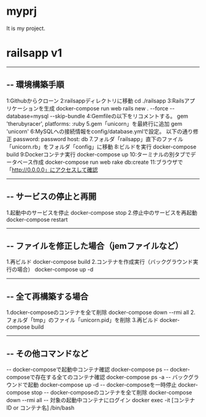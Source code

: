 # myprj
It is my project.

# railsapp v1
-------------------
-- 環境構築手順
-------------------
 1:Githubからクローン
 2:railsappディレクトリに移動
   cd ./railsapp
 3:Railsアプリケーションを生成
   docker-compose run web rails new . --force --database=mysql --skip-bundle
 4:Gemfileの以下をリコメントする。
   gem 'therubyracer', platforms: :ruby
 5.gem「unicorn」を最終行に追加
   gem 'unicorn'
 6:MySQLへの接続情報をconfig/database.ymlで設定。
   以下の通り修正
     password: password
     host: db
 7.フォルダ「railsapp」直下のファイル「unicorn.rb」をフォルダ「config」に移動
 8:ビルドを実行
   docker-compose build
 9:Dockerコンテナ実行
   docker-compose up
 10:ターミナルの別タブでデータベース作成
   docker-compose run web rake db:create
 11:ブラウザで「http://0.0.0.0」にアクセスして確認

 -------------------
 -- サービスの停止と再開
 -------------------
 1.起動中のサービスを停止
 docker-compose stop
 2.停止中のサービスを再起動
 docker-compose restart

 -------------------
 -- ファイルを修正した場合（jemファイルなど）
 -------------------
1.再ビルド
docker-compose build
2.コンテナを作成実行（バックグラウンド実行の場合）
docker-compose up -d

 -------------------
 -- 全て再構築する場合
 -------------------
 1.docker-composeのコンテナを全て削除
 docker-compose down --rmi all
 2.フォルダ「tmp」のファイル「unicorn.pid」を削除
 3.再ビルド
 docker-compose build

 -------------------
 -- その他コマンドなど
 -------------------
 -- docker-composeで起動中コンテナ確認
 docker-compose ps
 -- docker-composeで存在する全てのコンテナ確認
 docker-compose ps -a
 -- バックグラウンドで起動
 docker-compose up -d
 -- docker-composeを一時停止
 docker-compose stop
 -- docker-composeのコンテナを全て削除
 docker-compose down --rmi all
 -- 対象の起動中コンテナにログイン
 docker exec -it [コンテナID or コンテナ名] /bin/bash
